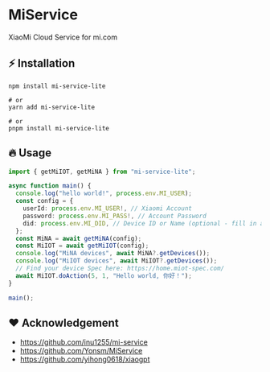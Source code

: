 # MiService

XiaoMi Cloud Service for mi.com

## ⚡️ Installation

```
npm install mi-service-lite

# or
yarn add mi-service-lite

# or
pnpm install mi-service-lite
```

## 🔥 Usage

```typescript
import { getMiIOT, getMiNA } from "mi-service-lite";

async function main() {
  console.log("hello world!", process.env.MI_USER);
  const config = {
    userId: process.env.MI_USER!, // Xiaomi Account
    password: process.env.MI_PASS!, // Account Password
    did: process.env.MI_DID, // Device ID or Name (optional - fill in after retrieving from the device list)
  };
  const MiNA = await getMiNA(config);
  const MiIOT = await getMiIOT(config);
  console.log("MiNA devices", await MiNA?.getDevices());
  console.log("MiIOT devices", await MiIOT?.getDevices());
  // Find your device Spec here: https://home.miot-spec.com/
  await MiIOT.doAction(5, 1, "Hello world, 你好！");
}

main();
```

## ❤️ Acknowledgement

- https://github.com/inu1255/mi-service
- https://github.com/Yonsm/MiService
- https://github.com/yihong0618/xiaogpt
